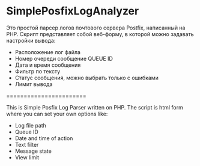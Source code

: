 SimplePosfixLogAnalyzer
=======================

Это простой парсер логов почтового сервера Postfix, написанный на PHP.
Скрипт представляет собой веб-форму, в которой можно задавать настройки вывода:
 - Расположение лог файла
 - Номер очереди сообщение QUEUE ID
 - Дата и время сообщения
 - Фильтр по тексту
 - Статус сообщения, можно выбрать только с ошибками
 - Лимит вывода
 
=======================

This is Simple Posfix Log Parser written on PHP.
The script is html form where you can set your own options like:
 - Log file path
 - Queue ID
 - Date and time of action
 - Text filter
 - Message state
 - View limit
